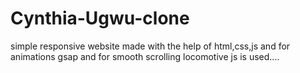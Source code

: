 # Cynthia-Ugwu-clone
simple responsive website made with the help of html,css,js and for animations gsap and for smooth scrolling locomotive js is used....
